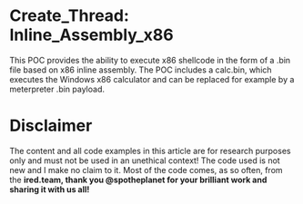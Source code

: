 # Create_Thread: Inline_Assembly_x86
This POC provides the ability to execute x86 shellcode in the form of a .bin file based on x86 inline assembly.
The POC includes a calc.bin, which executes the Windows x86 calculator and can be replaced for example by a meterpreter .bin payload.

# **Disclaimer**
The content and all code examples in this article are for research purposes only and must not be used in an unethical context! The code used is not new and I make no claim to it. Most of the code comes, as so often, from the **ired.team, thank you @spotheplanet for your brilliant work and sharing it with us all!**

